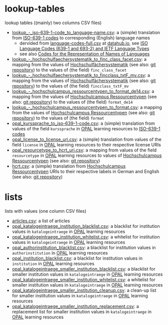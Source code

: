 # lookup-tables

lookup tables ((mainly) two columns CSV files)

* [lookup_-_iso-639-1-code_to_language-name.csv](lookup/lookup_-_iso-639-1-code_to_language-name.csv): a (simple) translation from [ISO-639-1 codes](https://en.wikipedia.org/wiki/List_of_ISO_639-1_codes) to corresponding (English) language names
   * dervided from [language-codes-full.csv](https://datahub.io/core/language-codes/r/language-codes-full.csv) at [datahub.io](https://datahub.io), see [ISO Language Codes (639-1 and 693-2) and IETF Language Types](https://datahub.io/core/language-codes)
   * see also [Codes for the Representation of Names of Languages](https://www.loc.gov/standards/iso639-2/php/code_list.php)
* [lookup_-_hochschulfaechersystematik_to_finc_class_facet.csv](lookup/lookup_-_hochschulfaechersystematik_to_finc_class_facet.csv): a mapping from the values of [Hochschulfächersystematik](https://w3id.org/kim/hochschulfaechersystematik/scheme) (see also: [git repository](https://github.com/dini-ag-kim/hochschulfaechersystematik)) to the values of (the field) ```finc_class_facet```
* [lookup_-_hochschulfaechersystematik_to_fincclass_txtF_mv.csv](lookup/lookup_-_hochschulfaechersystematik_to_fincclass_txtF_mv.csv): a mapping from the values of [Hochschulfächersystematik](https://w3id.org/kim/hochschulfaechersystematik/scheme) (see also: [git repository](https://github.com/dini-ag-kim/hochschulfaechersystematik)) to the values of (the field) ```fincclass_txtF_mv```
* [lookup_-_hochschulcampus_ressourcentypen_to_format_de14.csv](lookup/lookup_-_hochschulcampus_ressourcentypen_to_format_de14.csv): a mapping from the values of [Hochschulcampus Ressourcentypen](https://w3id.org/kim/hcrt/scheme) (see also: [git repository](https://github.com/dini-ag-kim/hcrt)) to the values of (the field) ```format_de14```
* [lookup_-_hochschulcampus_ressourcentypen_to_format.csv](lookup/lookup_-_hochschulcampus_ressourcentypen_to_format.csv): a mapping from the values of [Hochschulcampus Ressourcentypen](https://w3id.org/kim/hcrt/scheme) (see also: [git repository](https://github.com/dini-ag-kim/hcrt)) to the values of (the field) ```format```
* [opal_kurssprache_to_iso-639-1-code.csv](lookup/opal_kurssprache_to_iso-639-1-code.csv): a (simple) translation from values of the field ```kurssprache``` in [OPAL](https://bildungsportal.sachsen.de/opal/) learning resources to [ISO-639-1 codes](https://en.wikipedia.org/wiki/List_of_ISO_639-1_codes)
* [opal_license_to_license_uri.csv](lookup/opal_license_to_license_uri.csv): a (simple) translation from values of the field ```license``` in [OPAL](https://bildungsportal.sachsen.de/opal/) learning resources to their respective license URIs
* [opal_resourcetype_to_hcrt_uri.csv](lookup/opal_resourcetype_to_hcrt_uri.csv): a mapping from values of the field ```resourcetype``` in [OPAL](https://bildungsportal.sachsen.de/opal/) learning resources to values of [Hochschulcampus Ressourcentypen](https://w3id.org/kim/hcrt/scheme) (see also: [git repository](https://github.com/dini-ag-kim/hcrt))
* [hcrt.csv](lookup/hcrt.csv): a (simple) translation from [Hochschulcampus Ressourcentypen](https://w3id.org/kim/hcrt/scheme) URIs to their respective labels in German and English (see also: [git repository](https://github.com/dini-ag-kim/hcrt))

# lists

lists with values (one column CSV files)

* [articles.csv](lists/articles.csv): a list of articles
* [opal_katalogeintraege_institution_blacklist.csv](lists/opal_katalogeintraege_institution_blacklist.csv): a blacklist for institution values in ```katalogeintraege``` in [OPAL](https://bildungsportal.sachsen.de/opal/) learning resources
* [opal_katalogeintraege_institution_whitelist.csv](lists/opal_katalogeintraege_institution_whitelist.csv): a whitelist for institution values in ```katalogeintraege``` in [OPAL](https://bildungsportal.sachsen.de/opal/) learning resources
* [opal_authorinstitution_blacklist.csv](lists/opal_authorinstitution_blacklist.csv): a blacklist for institution values in ```authorinstitution``` in [OPAL](https://bildungsportal.sachsen.de/opal/) learning resources
* [opal_institution_blacklist.csv](lists/opal_institution_blacklist.csv): a blacklist for institution values in ```institution``` in [OPAL](https://bildungsportal.sachsen.de/opal/) learning resources
* [opal_katalogeintraege_smaller_institution_blacklist.csv](lists/opal_katalogeintraege_smaller_institution_blacklist.csv): a blacklist for smaller institution values in ```katalogeintraege``` in [OPAL](https://bildungsportal.sachsen.de/opal/) learning resources
* [opal_katalogeintraege_smaller_institution_whitelist.csv](lists/opal_katalogeintraege_smaller_institution_whitelist.csv): a whitelist for smaller institution values in ```katalogeintraege``` in [OPAL](https://bildungsportal.sachsen.de/opal/) learning resources
* [opal_katalogeintraege_smaller_institution_cleanup.csv](lists/opal_katalogeintraege_smaller_institution_cleanup.csv): a clean-up list for smaller institution values in ```katalogeintraege``` in [OPAL](https://bildungsportal.sachsen.de/opal/) learning resources
* [opal_katalogeintraege_smaller_institution_replacement.csv](lists/opal_katalogeintraege_smaller_institution_replacement.csv): a replacement list for smaller institution values in ```katalogeintraege``` in [OPAL](https://bildungsportal.sachsen.de/opal/) learning resources
